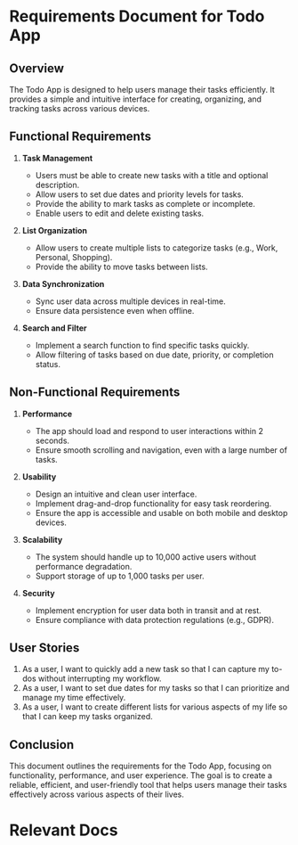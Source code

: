 # Requirements Document for Todo App

## Overview
The Todo App is designed to help users manage their tasks efficiently. It provides a simple and intuitive interface for creating, organizing, and tracking tasks across various devices.

## Functional Requirements

1. **Task Management**
   - Users must be able to create new tasks with a title and optional description.
   - Allow users to set due dates and priority levels for tasks.
   - Provide the ability to mark tasks as complete or incomplete.
   - Enable users to edit and delete existing tasks.

2. **List Organization**
   - Allow users to create multiple lists to categorize tasks (e.g., Work, Personal, Shopping).
   - Provide the ability to move tasks between lists.

3. **Data Synchronization**
   - Sync user data across multiple devices in real-time.
   - Ensure data persistence even when offline.

4. **Search and Filter**
   - Implement a search function to find specific tasks quickly.
   - Allow filtering of tasks based on due date, priority, or completion status.

## Non-Functional Requirements

1. **Performance**
   - The app should load and respond to user interactions within 2 seconds.
   - Ensure smooth scrolling and navigation, even with a large number of tasks.

2. **Usability**
   - Design an intuitive and clean user interface.
   - Implement drag-and-drop functionality for easy task reordering.
   - Ensure the app is accessible and usable on both mobile and desktop devices.

3. **Scalability**
   - The system should handle up to 10,000 active users without performance degradation.
   - Support storage of up to 1,000 tasks per user.

4. **Security**
   - Implement encryption for user data both in transit and at rest.
   - Ensure compliance with data protection regulations (e.g., GDPR).

## User Stories

1. As a user, I want to quickly add a new task so that I can capture my to-dos without interrupting my workflow.
2. As a user, I want to set due dates for my tasks so that I can prioritize and manage my time effectively.
3. As a user, I want to create different lists for various aspects of my life so that I can keep my tasks organized.

## Conclusion
This document outlines the requirements for the Todo App, focusing on functionality, performance, and user experience. The goal is to create a reliable, efficient, and user-friendly tool that helps users manage their tasks effectively across various aspects of their lives.




# Relevant Docs



